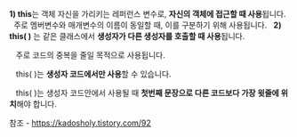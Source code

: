 
 **1) this**는 객체 자신을 가리키는 레퍼런스 변수로, **자신의 객체에 접근할 때 사용**됩니다. 
  주로 멤버변수와 매개변수의 이름이 동일할 때, 이를 구분하기 위해 사용됩니다.
 
**2) this( )** 는 같은 클래스에서 **생성자가 다른 생성자를 호출할 때 사용**됩니다. 

   주로 코드의 중복을 줄일 목적으로 사용됩니다.

   this( )는 **생성자 코드에서만 사용**할 수 있습니다.

   this( )는 생성자 코드안에서 사용될 때 **첫번째 문장으로 다른 코드보다 가장 윗줄에 위치**해야 합니다. 







참조 - https://kadosholy.tistory.com/92